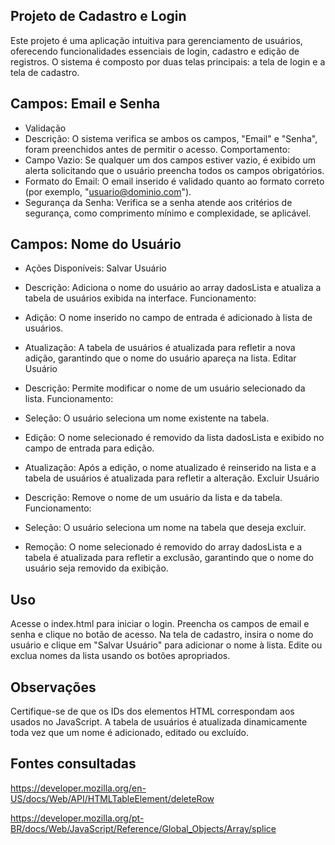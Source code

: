 
## Projeto de Cadastro e Login
Este projeto é uma aplicação intuitiva para gerenciamento de usuários, oferecendo funcionalidades essenciais de login, cadastro e edição de registros. O sistema é composto por duas telas principais: a tela de login e a tela de cadastro. 
 
## Campos: Email e Senha
* Validação
* Descrição: O sistema verifica se ambos os campos, "Email" e "Senha", foram preenchidos antes de permitir o acesso.
Comportamento:
* Campo Vazio: Se qualquer um dos campos estiver vazio, é exibido um alerta solicitando que o usuário preencha todos os campos obrigatórios.
* Formato do Email: O email inserido é validado quanto ao formato correto (por exemplo, "usuario@dominio.com").
* Segurança da Senha: Verifica se a senha atende aos critérios de segurança, como comprimento mínimo e complexidade, se aplicável.
 
## Campos: Nome do Usuário
* Ações Disponíveis:
Salvar Usuário

* Descrição: Adiciona o nome do usuário ao array dadosLista e atualiza a tabela de usuários exibida na interface.
Funcionamento:
* Adição: O nome inserido no campo de entrada é adicionado à lista de usuários.
* Atualização: A tabela de usuários é atualizada para refletir a nova adição, garantindo que o nome do usuário apareça na lista.
Editar Usuário

* Descrição: Permite modificar o nome de um usuário selecionado da lista.
Funcionamento:
* Seleção: O usuário seleciona um nome existente na tabela.
* Edição: O nome selecionado é removido da lista dadosLista e exibido no campo de entrada para edição.
* Atualização: Após a edição, o nome atualizado é reinserido na lista e a tabela de usuários é atualizada para refletir a alteração.
Excluir Usuário

* Descrição: Remove o nome de um usuário da lista e da tabela.
Funcionamento:
* Seleção: O usuário seleciona um nome na tabela que deseja excluir.
* Remoção: O nome selecionado é removido do array dadosLista e a tabela é atualizada para refletir a exclusão, garantindo que o nome do usuário seja removido da exibição.

## Uso
Acesse o index.html para iniciar o login.
Preencha os campos de email e senha e clique no botão de acesso.
Na tela de cadastro, insira o nome do usuário e clique em "Salvar Usuário" para adicionar o nome à lista.
Edite ou exclua nomes da lista usando os botões apropriados.
 
## Observações
Certifique-se de que os IDs dos elementos HTML correspondam aos usados no JavaScript.
A tabela de usuários é atualizada dinamicamente toda vez que um nome é adicionado, editado ou excluído.
 
 
## Fontes consultadas
 
https://developer.mozilla.org/en-US/docs/Web/API/HTMLTableElement/deleteRow
 
https://developer.mozilla.org/pt-BR/docs/Web/JavaScript/Reference/Global_Objects/Array/splice
 
